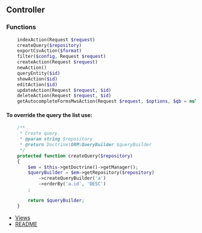 ## Controller

### Functions
```php
    indexAction(Request $request)
    createQuery($repository)
    exportCsvAction($format)
    filter($config, Request $request)
    createAction(Request $request)
    newAction()
    queryEntity($id)
    showAction($id)
    editAction($id)
    updateAction(Request $request, $id)
    deleteAction(Request $request, $id)
    getAutocompleteFormsMwsAction(Request $request, $options, $qb = null)
```
#### To override the query the list use:
```php
    /**
     * Create query.
     * @param string $repository
     * @return Doctrine\ORM\QueryBuilder $queryBuilder
     */
    protected function createQuery($repository)
    {
        $em = $this->getDoctrine()->getManager();
        $queryBuilder = $em->getRepository($repository)
            ->createQueryBuilder('a')
            ->orderBy('a.id', 'DESC')
        ;

        return $queryBuilder;
    }
```

* [Views](vistas_en.md)
* [README](README_EN.md)

